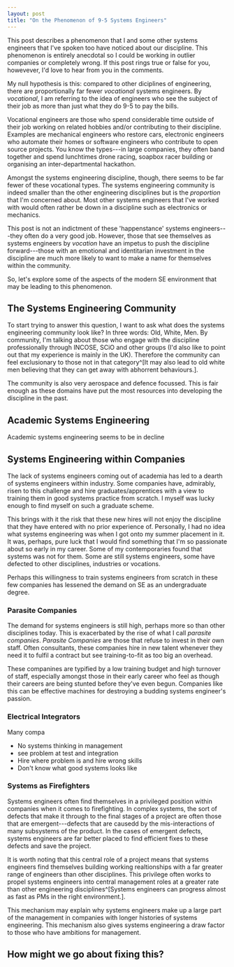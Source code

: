 ```yaml
---
layout: post
title: "On the Phenomenon of 9-5 Systems Engineers"
---
```


This post describes a phenomenon that I and some other systems engineers that I've spoken too have noticed about our discipline. This phenomenon is entirely anecdotal so I could be working in outlier companies or completely wrong. If this post rings true or false for you, howevever, I'd love to hear from you in the comments. 

My null hypothesis is this: compared to other diciplines of engineering, there are proportionally far fewer *vocational* systems engineers. By *vocational*, I am referring to the idea of engineers who see the subject of their job as more than just what they do 9-5 to pay the bills.

Vocational engineers are those who  spend considerable time outside of their job working on related hobbies and/or contributing to their discipline. Examples are mechanical engineers who restore cars, electronic engineers who automate their homes or software engineers who contribute to open source projects. You know the types---in large companies, they often band together and spend lunchtimes drone racing, soapbox racer building or organising an inter-departmental hackathon. 

Amongst the systems engineering discipline, though, there seems to be far fewer of these vocational types. The systems engineering community is indeed smaller than the other engineering disciplines but is the *proportion* that I'm concerned about. Most other systems engineers that I've worked with would often rather be down in a discipline such as electronics or mechanics.

This post is not an indictment of these 'happenstance' systems engineers---they often do a very good job. However, those that see themselves as systems engineers by *vocation* have an impetus to push the discipline forward---those with an emotional and identitarian investment in the discipline are much more likely to want to make a name for themselves within the community.

So, let's explore some of the aspects of the modern SE environment that may be leading to this phenomenon.

The Systems Engineering Community
---------------------------------

To start trying to answer this question, I want to ask what does the systems engineering community look like? In three words: Old, White, Men. By community, I'm talking about those who engage with the discipline professionally through INCOSE, SCiO and other groups (I'd also like to point out that my experience is mainly in the UK). Therefore the community can feel exclusionary to those not in that category^[It may also lead to old white men believing that they can get away with abhorrent behaviours.].

The community is also very aerospace and defence focussed. This is fair enough as these domains have put the most resources into developing the discipline in the past. 

Academic Systems Engineering
----------------------------

Academic systems engineering seems to be in decline

Systems Engineering within Companies
------------------------------------

The lack of systems engineers coming out of academia has led to a dearth of systems engineers within industry. Some companies have, admirably, risen to this challenge and hire graduates/apprentices with a view to training them in good systems practice from scratch. I myself was lucky enough to find myself on such a graduate scheme.

This brings with it the risk that these new hires will not enjoy the discipline that they have entered with no prior experience of. Personally, I had no idea what systems engineering was when I got onto my summer placement in it. It was, perhaps, pure luck that I would find something that I'm so passionate about so early in my career. Some of my contemporaries found that systems was not for them. Some are still systems engineers, some have defected to other disciplines, industries or vocations.

Perhaps this willingness to train systems engineers from scratch in these few companies has lessened the demand on SE as an undergraduate degree.

### Parasite Companies

The demand for systems engineers is still high, perhaps more so than other disciplines today. This is exacerbated by the rise of what I call *parasite companies*. *Parasite Companies* are those that refuse to invest in their own staff. Often consultants, these companies hire in new talent whenever they need it to fulfil a contract but see training-to-fit as too big an overhead. 

These companines are typified by a low training budget and high turnover of staff, especially amongst those in their early career who feel as though their careers are being stunted before they've even begun. Companies like this can be effective machines for destroying a budding systems engineer's passion.

### Electrical Integrators

Many compa

- No systems thinking in management
- see problem at test and integration
- Hire where problem is and hire wrong skills
- Don't know what good systems looks like

### Systems as Firefighters

Systems engineers often find themselves in a privileged position within companies when it comes to firefighting. In complex systems, the sort of defects that make it through to the final stages of a project are often those that are emergent---defects that are causedd by the mis-interactions of many subsystems of the product. In the cases of emergent defects, systems engineers are far better placed to find efficient fixes to these defects and save the project.

It is worth noting that this central role of a project means that systems engineers find themselves building working realtionships with a far greater range of engineers than other disciplines. This privilege often works to propel systems engineers into central management roles at a greater rate than other engineering disciplines^[Systems engineers can progress almost as fast as PMs in the right environment.].

This mechanism may explain why systems engineers make up a large part of the management in companies with longer histories of systems engineering. This mechanism also gives systems engineering a draw factor to those who have ambitions for management. 

How might we go about fixing this?
----------------------------------

